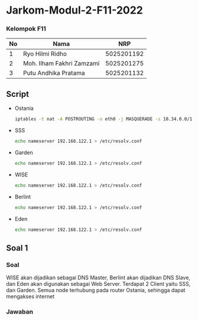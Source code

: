 # Jarkom-Modul-2-F11-2022

### Kelompok F11

| **No** | **Nama** | **NRP** | 
| ------------- | ------------- | --------- |
| 1 | Ryo Hilmi Ridho  | 5025201192 | 
| 2 | Moh. Ilham Fakhri Zamzami | 5025201275 |
| 3 | Putu Andhika Pratama | 5025201132 |

## Script

- Ostania
    
    ```bash
    iptables -t nat -A POSTROUTING -o eth0 -j MASQUERADE -s 10.34.0.0/16
    ```
    
- SSS
    
    ```bash
    echo nameserver 192.168.122.1 > /etc/resolv.conf
    ```
    
- Garden
    
    ```bash
    echo nameserver 192.168.122.1 > /etc/resolv.conf
    ```
    
- WISE
    
    ```bash
    echo nameserver 192.168.122.1 > /etc/resolv.conf
    ```
    
- Berlint
    
    ```bash
    echo nameserver 192.168.122.1 > /etc/resolv.conf
    ```
    
- Eden
    
    ```bash
    echo nameserver 192.168.122.1 > /etc/resolv.conf
    ```
    
    
## Soal 1

### Soal
WISE akan dijadikan sebagai DNS Master, Berlint akan dijadikan DNS Slave, dan Eden akan digunakan sebagai Web Server. Terdapat 2 Client yaitu SSS, dan Garden. Semua node terhubung pada router Ostania, sehingga dapat mengakses internet

### Jawaban
